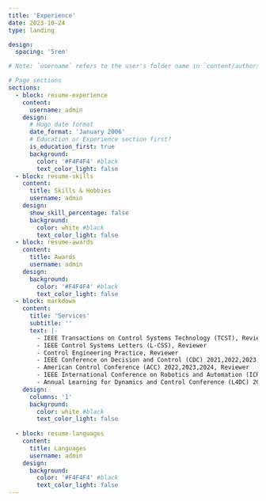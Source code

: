 ```yaml
---
title: 'Experience'
date: 2023-10-24
type: landing

design:
  spacing: '5rem'

# Note: `username` refers to the user's folder name in `content/authors/`

# Page sections
sections:
  - block: resume-experience
    content:
      username: admin
    design:
      # Hugo date format
      date_format: 'January 2006'
      # Education or Experience section first?
      is_education_first: true
      background:
        color: '#F4F4F4' #black
        text_color_light: false
  - block: resume-skills
    content:
      title: Skills & Hobbies
      username: admin
    design:
      show_skill_percentage: false
      background:
        color: white #black
        text_color_light: false
  - block: resume-awards
    content:
      title: Awards
      username: admin
    design:
      background:
        color: '#F4F4F4' #black
        text_color_light: false
  - block: markdown
    content:
      title: 'Services'
      subtitle: ''
      text: |-
        - IEEE Transactions on Control Systems Technology (TCST), Reviewer
        - IEEE Control Systems Letters (L-CSS), Reviewer
        - Control Engineering Practice, Reviewer
        - IEEE Conference on Decision and Control (CDC) 2021,2022,2023,2024, Reviewer 
        - American Control Conference (ACC) 2022,2023,2024, Reviewer 
        - IEEE International Conference on Robotics and Automation (ICRA) 2023, Reviewer
        - Annual Learning for Dynamics and Control Conference (L4DC) 2023, Reviewer
    design:
      columns: '1'
      background:
        color: white #black
        text_color_light: false
  
  - block: resume-languages
    content:
      title: Languages
      username: admin
    design:
      background:
        color: '#F4F4F4' #black
        text_color_light: false
---
```

